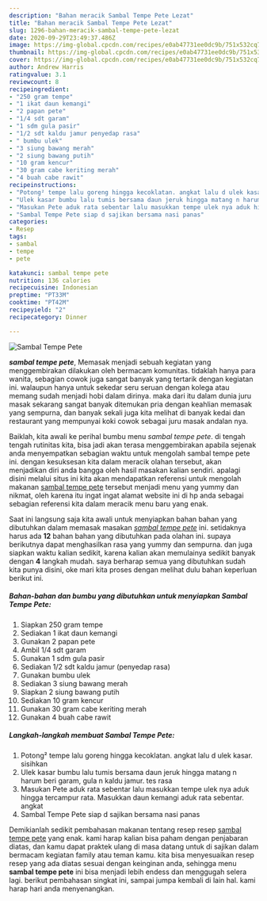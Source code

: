 ```yaml
---
description: "Bahan meracik Sambal Tempe Pete Lezat"
title: "Bahan meracik Sambal Tempe Pete Lezat"
slug: 1296-bahan-meracik-sambal-tempe-pete-lezat
date: 2020-09-29T23:49:37.486Z
image: https://img-global.cpcdn.com/recipes/e0ab47731ee0dc9b/751x532cq70/sambal-tempe-pete-foto-resep-utama.jpg
thumbnail: https://img-global.cpcdn.com/recipes/e0ab47731ee0dc9b/751x532cq70/sambal-tempe-pete-foto-resep-utama.jpg
cover: https://img-global.cpcdn.com/recipes/e0ab47731ee0dc9b/751x532cq70/sambal-tempe-pete-foto-resep-utama.jpg
author: Andrew Harris
ratingvalue: 3.1
reviewcount: 8
recipeingredient:
- "250 gram tempe"
- "1 ikat daun kemangi"
- "2 papan pete"
- "1/4 sdt garam"
- "1 sdm gula pasir"
- "1/2 sdt kaldu jamur penyedap rasa"
- " bumbu ulek"
- "3 siung bawang merah"
- "2 siung bawang putih"
- "10 gram kencur"
- "30 gram cabe keriting merah"
- "4 buah cabe rawit"
recipeinstructions:
- "Potong² tempe lalu goreng hingga kecoklatan. angkat lalu d ulek kasar. sisihkan"
- "Ulek kasar bumbu lalu tumis bersama daun jeruk hingga matang n harum beri garam, gula n kaldu jamur. tes rasa"
- "Masukan Pete aduk rata sebentar lalu masukkan tempe ulek nya aduk hingga tercampur rata. Masukkan daun kemangi aduk rata sebentar. angkat"
- "Sambal Tempe Pete siap d sajikan bersama nasi panas"
categories:
- Resep
tags:
- sambal
- tempe
- pete

katakunci: sambal tempe pete 
nutrition: 136 calories
recipecuisine: Indonesian
preptime: "PT33M"
cooktime: "PT42M"
recipeyield: "2"
recipecategory: Dinner

---
```



![Sambal Tempe Pete](https://img-global.cpcdn.com/recipes/e0ab47731ee0dc9b/751x532cq70/sambal-tempe-pete-foto-resep-utama.jpg)

<b><i>sambal tempe pete</i></b>, Memasak menjadi sebuah kegiatan yang menggembirakan dilakukan oleh bermacam komunitas. tidaklah hanya para wanita, sebagian cowok juga sangat banyak yang tertarik dengan kegiatan ini. walaupun hanya untuk sekedar seru seruan dengan kolega atau memang sudah menjadi hobi dalam dirinya. maka dari itu dalam dunia juru masak sekarang sangat banyak ditemukan pria dengan keahlian memasak yang sempurna, dan banyak sekali juga kita melihat di banyak kedai dan restaurant yang mempunyai koki cowok sebagai juru masak andalan nya.



Baiklah, kita awali ke perihal bumbu menu <i>sambal tempe pete</i>. di tengah tengah rutinitas kita, bisa jadi akan terasa menggembirakan apabila sejenak anda menyempatkan sebagian waktu untuk mengolah sambal tempe pete ini. dengan kesuksesan kita dalam meracik olahan tersebut, akan menjadikan diri anda bangga oleh hasil masakan kalian sendiri. apalagi disini melalui situs ini kita akan mendapatkan referensi untuk mengolah makanan <u>sambal tempe pete</u> tersebut menjadi menu yang yummy dan nikmat, oleh karena itu ingat ingat alamat website ini di hp anda sebagai sebagian referensi kita dalam meracik menu baru yang enak.


Saat ini langsung saja kita awali untuk menyiapkan bahan bahan yang dibutuhkan dalam memasak masakan <u><i>sambal tempe pete</i></u> ini. setidaknya harus ada <b>12</b> bahan bahan yang dibutuhkan pada olahan ini. supaya berikutnya dapat menghasilkan rasa yang yummy dan sempurna. dan juga siapkan waktu kalian sedikit, karena kalian akan memulainya sedikit banyak dengan <b>4</b> langkah mudah. saya berharap semua yang dibutuhkan sudah kita punya disini, oke mari kita proses dengan melihat dulu bahan keperluan berikut ini.

<!--inarticleads1-->

##### Bahan-bahan dan bumbu yang dibutuhkan untuk menyiapkan Sambal Tempe Pete:

1. Siapkan 250 gram tempe
1. Sediakan 1 ikat daun kemangi
1. Gunakan 2 papan pete
1. Ambil 1/4 sdt garam
1. Gunakan 1 sdm gula pasir
1. Sediakan 1/2 sdt kaldu jamur (penyedap rasa)
1. Gunakan  bumbu ulek
1. Sediakan 3 siung bawang merah
1. Siapkan 2 siung bawang putih
1. Sediakan 10 gram kencur
1. Gunakan 30 gram cabe keriting merah
1. Gunakan 4 buah cabe rawit




<!--inarticleads2-->

##### Langkah-langkah membuat Sambal Tempe Pete:

1. Potong² tempe lalu goreng hingga kecoklatan. angkat lalu d ulek kasar. sisihkan
1. Ulek kasar bumbu lalu tumis bersama daun jeruk hingga matang n harum beri garam, gula n kaldu jamur. tes rasa
1. Masukan Pete aduk rata sebentar lalu masukkan tempe ulek nya aduk hingga tercampur rata. Masukkan daun kemangi aduk rata sebentar. angkat
1. Sambal Tempe Pete siap d sajikan bersama nasi panas




Demikianlah sedikit pembahasan makanan tentang resep resep <u>sambal tempe pete</u> yang enak. kami harap kalian bisa paham dengan penjabaran diatas, dan kamu dapat praktek ulang di masa datang untuk di sajikan dalam bermacam kegiatan family atau teman kamu. kita bisa menyesuaikan resep resep yang ada diatas sesuai dengan keinginan anda, sehingga menu <b>sambal tempe pete</b> ini bisa menjadi lebih endess dan menggugah selera lagi. berikut pembahasan singkat ini, sampai jumpa kembali di lain hal. kami harap hari anda menyenangkan.
